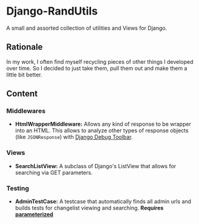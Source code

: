 Django-RandUtils
================

A small and assorted collection of utilities and Views for Django.

Rationale
---------

In my work, I often find myself recycling pieces of other things I developed over time. So I decided to just take them, pull them out and make them a little bit better.

Content
-------

### Middlewares

- **HtmlWrapperMiddleware:** Allows any kind of response to be wrapper into an HTML. This allows to analyze other types of response objects (like `JSONResponse`) with [Django Debug Toolbar](https://github.com/jazzband/django-debug-toolbar).

### Views

- **SearchListView:** A subclass of Django's ListView that allows for searching via GET parameters.

### Testing

- **AdminTestCase:** A testcase that automatically finds all admin urls and builds tests for changelist viewing and searching. **Requires [parameterized](https://pypi.org/project/parameterized/)**

